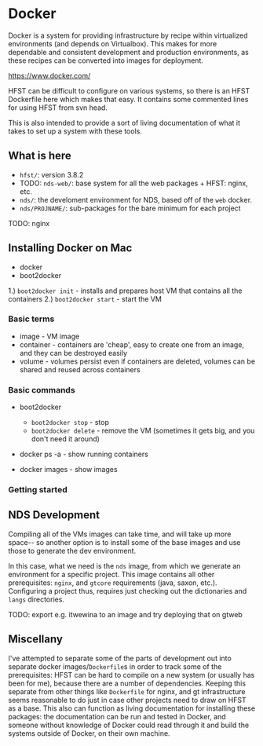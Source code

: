 # Docker

Docker is a system for providing infrastructure by recipe within virtualized
environments (and depends on Virtualbox). This makes for more dependable and
consistent development and production environments, as these recipes can be
converted into images for deployment.

  https://www.docker.com/

HFST can be difficult to configure on various systems, so there is an HFST
Dockerfile here which makes that easy. It contains some commented lines for
using HFST from svn head.

This is also intended to provide a sort of living documentation of what it
takes to set up a system with these tools.

## What is here

* `hfst/`: version 3.8.2
* TODO: `nds-web/`: base system for all the web packages + HFST: nginx, etc.
* `nds/`: the develoment environment for NDS, based off of the `web` docker.
* `nds/PROJNAME/`: sub-packages for the bare minimum for each project

TODO: nginx

## Installing Docker on Mac

 * docker
 * boot2docker

1.) `boot2docker init` - installs and prepares host VM that contains all the containers
2.) `boot2docker start` - start the VM

### Basic terms

 * image - VM image
 * container - containers are 'cheap', easy to create one from an image, and
   they can be destroyed easily
 * volume - volumes persist even if containers are deleted, volumes can be shared and reused across containers

### Basic commands

 * boot2docker
   * `boot2docker stop` - stop
   * `boot2docker delete` - remove the VM (sometimes it gets big, and you don't need it around)

 * docker ps -a - show running containers
 * docker images - show images
 
### Getting started

## NDS Development

Compiling all of the VMs images can take time, and will take up more space-- so
another option is to install some of the base images and use those to generate
the dev environment.

In this case, what we need is the `nds` image, from which we generate an
environment for a specific project. This image contains all other
prerequisites: `nginx`, and `gtcore` requirements (java, saxon, etc.).
Configuring a project thus, requires just checking out the dictionaries and
`langs` directories.

TODO: export e.g. itwewina to an image and try deploying that on gtweb


## Miscellany

I've attempted to separate some of the parts of development out into separate
docker images/`Dockerfile`s in order to track some of the prerequisites: HFST
can be hard to compile on a new system (or usually has been for me), because
there are a number of dependencies. Keeping this separate from other things
like `Dockerfile` for nginx, and gt infrastructure seems reasonable to do just
in case other projects need to draw on HFST as a base. This also can function
as living documentation for installing these packages: the documentation can be
run and tested in Docker, and someone without knowledge of Docker could read
through it and build the systems outside of Docker, on their own machine.

